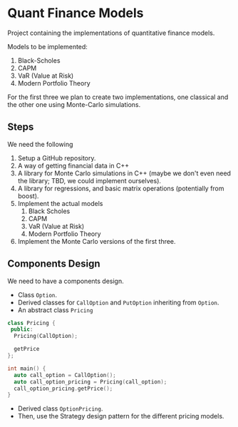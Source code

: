 # Quant Finance Models

Project containing the implementations of quantitative finance models.

Models to be implemented:
1. Black-Scholes
2. CAPM
3. VaR (Value at Risk)
4. Modern Portfolio Theory

For the first three we plan to create two implementations, one classical
and the other one using Monte-Carlo simulations.

## Steps

We need the following

1. Setup a GitHub repository.
2. A way of getting financial data in C++
3. A library for Monte Carlo simulations in C++ (maybe we don't even
   need the library; TBD, we could implement ourselves).
4. A library for regressions, and basic matrix operations (potentially
   from boost).
5. Implement the actual models
    1. Black Scholes
    2. CAPM
    3. VaR (Value at Risk)
    4. Modern Portfolio Theory
6. Implement the Monte Carlo versions of the first three.

## Components Design

We need to have a components design.

- Class `Option`.
- Derived classes for `CallOption` and `PutOption` inheriting from
  `Option`.
- An abstract class `Pricing`
```c++
class Pricing {
 public:
  Pricing(CallOption);

  getPrice
};

int main() {
  auto call_option = CallOption();
  auto call_option_pricing = Pricing(call_option);
  call_option_pricing.getPrice();
}
```
- Derived class `OptionPricing`.
- Then, use the Strategy design pattern for the different pricing models.
